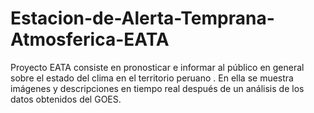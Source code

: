 # Estacion-de-Alerta-Temprana-Atmosferica-EATA
Proyecto EATA consiste en pronosticar e informar al público en general sobre el estado del clima en el territorio peruano . En ella se muestra imágenes y descripciones en tiempo real después de un análisis de los datos obtenidos del GOES. 
